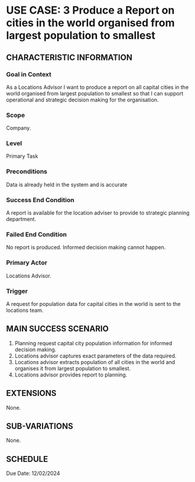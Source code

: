 # USE CASE: 3 Produce a Report on cities in the world organised from largest population to smallest

## CHARACTERISTIC INFORMATION

### Goal in Context

As a Locations Advisor I want to produce a report on all capital cities in the world organised from largest population to smallest so that I can support operational and strategic decision making for the organisation.

### Scope

Company.

### Level

Primary Task

### Preconditions

Data is already held in the system and is accurate

### Success End Condition

A report is available for the location adviser to provide to strategic planning department.

### Failed End Condition

No report is produced. Informed decision making cannot happen.

### Primary Actor

Locations Advisor.

### Trigger

A request for population data for capital cities in the world is sent to the locations team.

## MAIN SUCCESS SCENARIO

1. Planning request capital city population information for informed decision making.
2. Locations advisor captures exact parameters of the data required.
3. Locations advisor extracts population of all cities in the world and organises it from largest population to smallest.
4. Locations advisor provides report to planning.

## EXTENSIONS

None.

## SUB-VARIATIONS

None.

## SCHEDULE

Due Date: 12/02/2024
